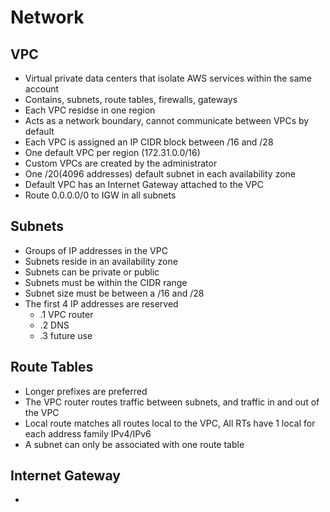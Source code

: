 # Network

## VPC
* Virtual private data centers that isolate AWS services within the same account
* Contains, subnets, route tables, firewalls, gateways
* Each VPC residse in one region
* Acts as a network boundary, cannot communicate between VPCs by default
* Each VPC is assigned an IP CIDR block between /16 and /28
* One default VPC per region (172.31.0.0/16)
* Custom VPCs are created by the administrator
* One /20(4096 addresses) default subnet in each availability zone
* Default VPC has an Internet Gateway attached to the VPC
* Route 0.0.0.0/0 to IGW in all subnets

## Subnets
* Groups of IP addresses in the VPC
* Subnets reside in an availability zone
* Subnets can be private or public 
* Subnets must be within the CIDR range
* Subnet size must be between a /16 and /28
* The first 4 IP addresses are reserved
  * .1 VPC router
  * .2 DNS
  * .3 future use

## Route Tables
* Longer prefixes are preferred
* The VPC router routes traffic between subnets, and traffic in and out of the VPC
* Local route matches all routes local to the VPC, All RTs have 1 local for each address family IPv4/IPv6
* A subnet can only be associated with one route table

## Internet Gateway
* 

 
